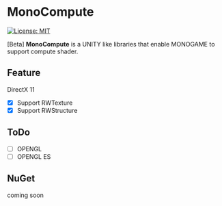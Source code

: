 # MonoCompute

[![License: MIT](https://img.shields.io/badge/License-MIT-yellow.svg)](https://github.com/ng08000/MonoCompute/blob/master/LICENSE)

[Beta] **MonoCompute** is a UNITY like libraries that enable MONOGAME to support compute shader.


## Feature
DirectX 11
- [x] Support RWTexture
- [x] Support RWStructure

## ToDo
- [ ] OPENGL 
- [ ] OPENGL ES

## NuGet 

coming soon
